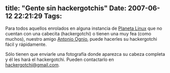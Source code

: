 title: "Gente sin hackergotchis"
Date: 2007-06-12 22:21:29
Tags: 
---
<p>Para todos aquellos enrolados en alguna instancia de <a href="http://www.planetalinux.org/" target="_blank">Planeta Linux</a> que no cuentan con una cabecita (hackergotchi) o tienen una muy fea (como muchos), nuestro amigo <a href="http://gnrfan.org/" target="_blank">Antonio Ognio</a>, puede hacerles su hackergotchi fácil y rápidamente.</p>

<p>Sólo tienen que enviarle una fotografía donde aparezca su cabeza completa y él les hará el hackergotchi. Pueden contactarlo en <a href="mailto:hackergotchi@gmail.com" target="_blank">hackergotchi@gmail.com</a>.</p>
